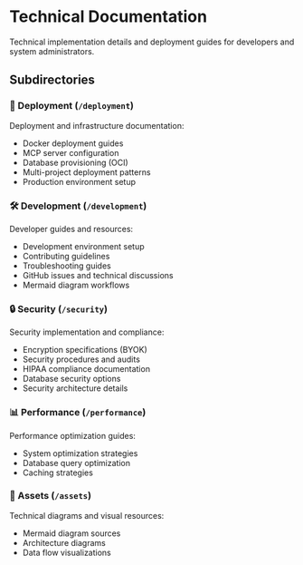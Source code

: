 # Technical Documentation

Technical implementation details and deployment guides for developers and system administrators.

## Subdirectories

### 🚀 Deployment (`/deployment`)
Deployment and infrastructure documentation:
- Docker deployment guides
- MCP server configuration
- Database provisioning (OCI)
- Multi-project deployment patterns
- Production environment setup

### 🛠️ Development (`/development`)
Developer guides and resources:
- Development environment setup
- Contributing guidelines
- Troubleshooting guides
- GitHub issues and technical discussions
- Mermaid diagram workflows

### 🔒 Security (`/security`)
Security implementation and compliance:
- Encryption specifications (BYOK)
- Security procedures and audits
- HIPAA compliance documentation
- Database security options
- Security architecture details

### 📊 Performance (`/performance`)
Performance optimization guides:
- System optimization strategies
- Database query optimization
- Caching strategies

### 🎨 Assets (`/assets`)
Technical diagrams and visual resources:
- Mermaid diagram sources
- Architecture diagrams
- Data flow visualizations